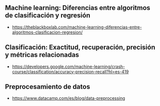 ## Machine learning: Diferencias entre algoritmos de clasificación y regresión

- https://theblackboxlab.com/machine-learning-diferencias-entre-algoritmos-clasificacion-regresion/


## Clasificación: Exactitud, recuperación, precisión y métricas relacionadas

- https://developers.google.com/machine-learning/crash-course/classification/accuracy-precision-recall?hl=es-419

## Preprocesamiento de datos

- https://www.datacamp.com/es/blog/data-preprocessing